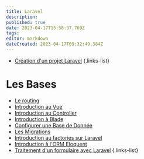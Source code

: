 ```yaml
---
title: Laravel
description: 
published: true
date: 2023-04-17T15:58:37.769Z
tags: 
editor: markdown
dateCreated: 2023-04-17T09:32:49.384Z
---
```


- [Création d'un projet Laravel](/Laravel/creer-un-projet)
{.links-list}

# Les Bases
- [Le routing](/Laravel/routing)
- [Introduction au Vue](/Laravel/Vue)
- [Introduction au Controller](/Laravel/Controller)
- [Introduction à Blade](/Laravel/Blade)
- [Configurer une Base de Donnée](/Laravel/Database)
- [Les Migrations](/Laravel/Les-Migrations)
- [Introduction au factories sur Laravel](/Laravel/Les-Factories)
- [Introduction à l'ORM Eloquent](/Laravel/Introduction-ORM-Eloquent)
- [Traitement d'un formulaire avec Laravel](/Laravel/Traitement-Formulaire)
{.links-list}